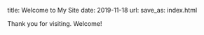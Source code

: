 title: Welcome to My Site
date: 2019-11-18
url:
save_as: index.html

Thank you for visiting. Welcome!